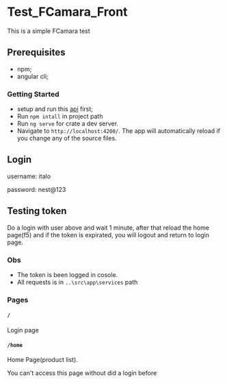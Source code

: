 # Test_FCamara_Front

This is a simple FCamara test


## Prerequisites

- npm;
- angular cli;

### Getting Started

- setup and run this [api](https://github.com/italojs/Test_FCamara_API) first;
- Run `npm intall` in project path
- Run `ng serve` for crate a dev server. 
- Navigate to `http://localhost:4200/`. The app will automatically reload if you change any of the source files.


## Login

username: italo

password: nest@123

## Testing token

Do a login with user above and wait 1 minute, after that reload the home page(f5) and if the token is expirated, you will logout and return to login page.

### Obs

- The token is been logged in cosole.
- All requests is in `..\src\app\services` path

### Pages


#### `/` 
 
Login page

#### `/home` 

Home Page(product list).

You can't access this page without did a login before




